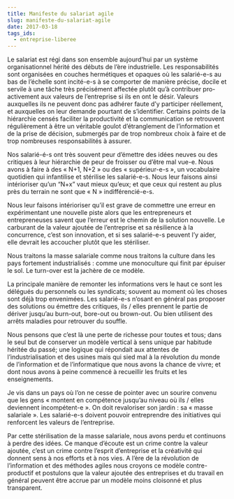 ```yaml
---
title: Manifeste du salariat agile
slug: manifeste-du-salariat-agile
date: 2017-03-18
tags_ids:
  - entreprise-liberee
---
```


Le salariat est régi dans son ensemble aujourd’hui par un système organisationnel hérité des débuts de l’ère industrielle. Les responsabilités sont organisées en couches hermétiques et opaques où les salarié-e-s au bas de l’échelle sont incité-e-s à se comporter de manière précise, docile et servile à une tâche très précisément affectée plutôt qu’à contribuer pro-activement aux valeurs de l’entreprise si ils en ont le désir. Valeurs auxquelles ils ne peuvent donc pas adhérer faute d’y participer réellement, et auxquelles on leur demande pourtant de s’identifier.
Certains points de la hiérarchie censés faciliter la productivité et la communication se retrouvent régulièrement à être un véritable goulot d’étranglement de l’information et de la prise de décision, submergés par de trop nombreux choix à faire et de trop nombreuses responsabilités à assurer.

Nos salarié-é-s ont très souvent peur d’émettre des idées neuves ou des critiques à leur hiérarchie de peur de froisser ou d’être mal vue-e. Nous avons à faire à des « N+1, N+2 » ou des « supérieur-e-s », un vocabulaire quotidien qui infantilise et stérilise les salarié-e-s. Nous leur faisons ainsi intérioriser qu’un “N+x” vaut mieux qu’eux; et que ceux qui restent au plus près du terrain ne sont que « N » indifférencié-e-s.

Nous leur faisons intérioriser qu’il est grave de commettre une erreur en expérimentant une nouvelle piste alors que les entrepreneurs et entrepreneuses savent que l’erreur est le chemin de la solution nouvelle. Le carburant de la valeur ajoutée de l’entreprise et sa résilience à la concurrence, c’est son innovation, et si ses salarié-e-s peuvent l’y aider, elle devrait les accoucher plutôt que les stériliser.

Nous traitons la masse salariale comme nous traitons la culture dans les pays fortement industrialisés : comme une monoculture qui finit par épuiser le sol. Le turn-over est la jachère de ce modèle.

La principale manière de remonter les informations vers le haut ce sont les délégués du personnels ou les syndicats; souvent au moment où les choses sont déjà trop envenimées. Les salarié-e-s n’osant en général pas proposer des solutions ou émettre des critiques, ils / elles prennent le partie de dériver jusqu’au burn-out, bore-out ou brown-out. Ou bien utilisent des arrêts maladies pour retrouver du souffle.

Nous pensons que c’est là une perte de richesse pour toutes et tous; dans le seul but de conserver un modèle vertical à sens unique par habitude héritée du passé; une logique qui répondait aux attentes de l’industrialisation et des usines mais qui sied mal à la révolution du monde de l’information et de l’informatique que nous avons la chance de vivre; et dont nous avons à peine commencé à recueillir les fruits et les enseignements.

Je vis dans un pays où l’on ne cesse de pointer avec un sourire convenu que les gens « montent en compétence jusqu’au niveau où ils / elles deviennent incompétent-e ». On doit revaloriser son jardin : sa « masse salariale ». Les salarié-e-s doivent pouvoir entreprendre des initiatives qui renforcent les valeurs de l’entreprise.

Par cette stérilisation de la masse salariale, nous avons perdu et continuons à perdre des idées. Ce manque d’écoute est un crime contre la valeur ajoutée, c’est un crime contre l’esprit d’entreprise et la créativité qui donnent sens à nos efforts et à nos vies.
A l’ère de la révolution de l’information et des méthodes agiles nous croyons ce modèle contre-productif et postulons que la valeur ajoutée des entreprises et du travail en général peuvent être accrue par un modèle moins cloisonné et plus transparent.
